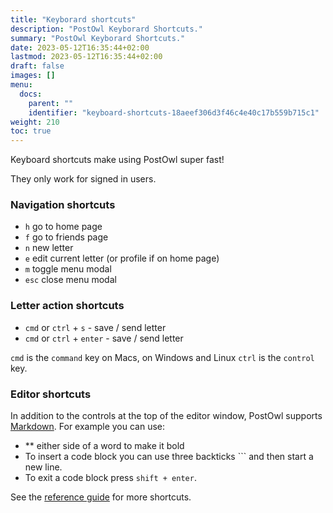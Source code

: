 ```yaml
---
title: "Keyborard shortcuts"
description: "PostOwl Keyborard Shortcuts."
summary: "PostOwl Keyborard Shortcuts."
date: 2023-05-12T16:35:44+02:00
lastmod: 2023-05-12T16:35:44+02:00
draft: false
images: []
menu:
  docs:
    parent: ""
    identifier: "keyboard-shortcuts-18aeef306d3f46c4e40c17b559b715c1"
weight: 210
toc: true
---
```


Keyboard shortcuts make using PostOwl super fast!

They only work for signed in users.

### Navigation shortcuts

- `h` go to home page
- `f` go to friends page
- `n` new letter
- `e` edit current letter (or profile if on home page)
- `m` toggle menu modal
- `esc` close menu modal

### Letter action shortcuts

- `cmd` or `ctrl` + `s` - save / send letter
- `cmd` or `ctrl` + `enter` - save / send letter

`cmd` is the `command` key on Macs, on Windows and Linux `ctrl` is the `control` key.

### Editor shortcuts

In addition to the controls at the top of the editor window, PostOwl supports [Markdown](https://commonmark.org/help/). For example you can use:

- \*\* either side of a word to make it bold
- To insert a code block you can use three backticks \`\`\` and then start a new line.
- To exit a code block press `shift + enter`.

See the [reference guide](https://commonmark.org/help/) for more shortcuts.
